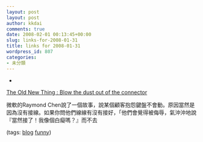 ```yaml
---
layout: post
layout: post
author: kkdai
comments: true
date: 2008-02-01 00:13:45+00:00
slug: links-for-2008-01-31
title: links for 2008-01-31
wordpress_id: 807
categories:
- 未分類
---
```



	
  * 
		

[The Old New Thing : Blow the dust out of the connector](http://blogs.msdn.com/oldnewthing/archive/2004/03/03/83244.aspx)


		

微軟的Raymond Chen說了一個故事，說某個顧客抱怨鍵盤不會動。原因當然是因為沒有接線。如果你問他們線線有沒有接好，「他們會覺得被侮辱，氣沖沖地說『當然接了！我像個白癡嗎？』而不去


		

(tags: [blog](http://del.icio.us/kkdai/blog) [funny](http://del.icio.us/kkdai/funny))


	



